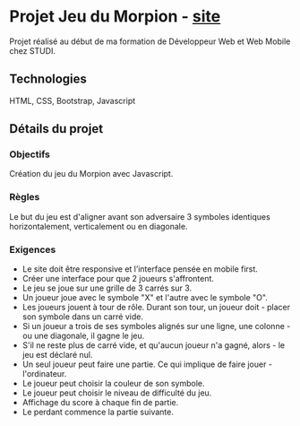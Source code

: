 # Projet Jeu du Morpion - [site](https://sebastienmariette74.github.io/morpion-game/)
Projet réalisé au début de ma formation de Développeur Web et Web Mobile chez STUDI.
## Technologies
HTML, CSS, Bootstrap, Javascript

## Détails du projet

### Objectifs

Création du jeu du Morpion avec Javascript.

### Règles

Le but du jeu est d'aligner avant son adversaire 3 symboles identiques horizontalement, verticalement ou en diagonale.

### Exigences

- Le site doit être responsive et l’interface pensée en mobile first.
- Créer une interface pour que 2 joueurs s'affrontent.
- Le jeu se joue sur une grille de 3 carrés sur 3.
- Un joueur joue avec le symbole "X" et l'autre avec le symbole "O".
- Les joueurs jouent à tour de rôle. Durant son tour, un joueur doit - placer son symbole dans un carré vide.
- Si un joueur a trois de ses symboles alignés sur une ligne, une colonne - ou une diagonale, il gagne le jeu.
- S'il ne reste plus de carré vide, et qu'aucun joueur n'a gagné, alors - le jeu est déclaré nul.
- Un seul joueur peut faire une partie. Ce qui implique de faire jouer - l'ordinateur.
- Le joueur peut choisir la couleur de son symbole.
- Le joueur peut choisir le niveau de difficulté du jeu.
- Affichage du score à chaque fin de partie.
- Le perdant commence la partie suivante.
